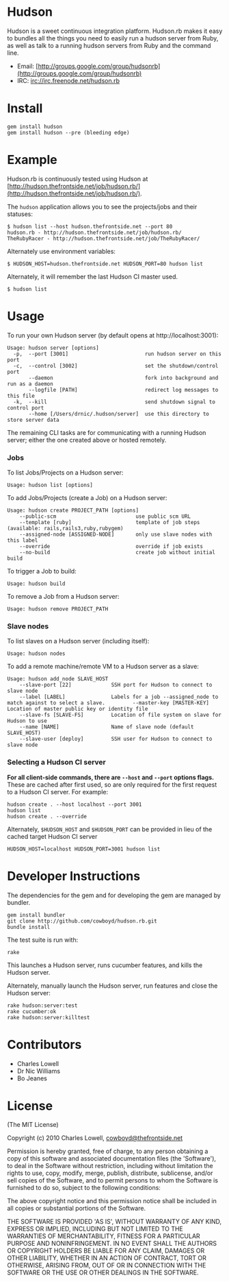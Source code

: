 Hudson
======

Hudson is a sweet continuous integration platform. Hudson.rb makes it easy
to bundles all the things you need to easily run a hudson server from Ruby,
as well as talk to a running hudson servers from Ruby and the command line.

  * Email: [http://groups.google.com/group/hudsonrb](http://groups.google.com/group/hudsonrb)
  * IRC:  [irc://irc.freenode.net/hudson.rb](irc://irc.freenode.net/hudson.rb)

Install
=======

    gem install hudson
    gem install hudson --pre (bleeding edge)

Example
=======

Hudson.rb is continuously tested using Hudson at [http://hudson.thefrontside.net/job/hudson.rb/](http://hudson.thefrontside.net/job/hudson.rb/).

The `hudson` application allows you to see the projects/jobs and their statuses:

    $ hudson list --host hudson.thefrontside.net --port 80
    hudson.rb - http://hudson.thefrontside.net/job/hudson.rb/
    TheRubyRacer - http://hudson.thefrontside.net/job/TheRubyRacer/

Alternately use environment variables:

    $ HUDSON_HOST=hudson.thefrontside.net HUDSON_PORT=80 hudson list

Alternately, it will remember the last Hudson CI master used.

    $ hudson list

Usage
=====

To run your own Hudson server (by default opens at http://localhost:3001):

    Usage: hudson server [options]
      -p,  --port [3001]                         run hudson server on this port
      -c,  --control [3002]                      set the shutdown/control port
           --daemon                              fork into background and run as a daemon
           --logfile [PATH]                      redirect log messages to this file
      -k,  --kill                                send shutdown signal to control port
           --home [/Users/drnic/.hudson/server]  use this directory to store server data

The remaining CLI tasks are for communicating with a running Hudson server; either the one created above or hosted remotely.

### Jobs

To list Jobs/Projects on a Hudson server:

    Usage: hudson list [options]

To add Jobs/Projects (create a Job) on a Hudson server:

    Usage: hudson create PROJECT_PATH [options]
        --public-scm                     	  use public scm URL
        --template [ruby]                	  template of job steps (available: rails,rails3,ruby,rubygem)
        --assigned-node [ASSIGNED-NODE]  	  only use slave nodes with this label
        --override                       	  override if job exists
        --no-build                       	  create job without initial build

To trigger a Job to build:

    Usage: hudson build

To remove a Job from a Hudson server:

    Usage: hudson remove PROJECT_PATH

### Slave nodes

To list slaves on a Hudson server (including itself):

    Usage: hudson nodes

To add a remote machine/remote VM to a Hudson server as a slave:

    Usage: hudson add_node SLAVE_HOST
        --slave-port [22]          	  SSH port for Hudson to connect to slave node
        --label [LABEL]            	  Labels for a job --assigned_node to match against to select a slave.         --master-key [MASTER-KEY]  	  Location of master public key or identity file
        --slave-fs [SLAVE-FS]      	  Location of file system on slave for Hudson to use
        --name [NAME]              	  Name of slave node (default SLAVE_HOST)
        --slave-user [deploy]      	  SSH user for Hudson to connect to slave node
    

### Selecting a Hudson CI server

**For all client-side commands, there are `--host` and `--port` options flags.** These are cached after first used, so are only required for the first request to a Hudson CI server. For example:

    hudson create . --host localhost --port 3001
    hudson list
    hudson create . --override

Alternately, `$HUDSON_HOST` and `$HUDSON_PORT` can be provided in lieu of the cached target Hudson CI server

    HUDSON_HOST=localhost HUDSON_PORT=3001 hudson list


Developer Instructions
======================

The dependencies for the gem and for developing the gem are managed by bundler.

    gem install bundler
    git clone http://github.com/cowboyd/hudson.rb.git
    bundle install

The test suite is run with:

    rake

This launches a Hudson server, runs cucumber features, and kills the Hudson server.

Alternately, manually launch the Hudson server, run features and close the Hudson server:

    rake hudson:server:test
    rake cucumber:ok
    rake hudson:server:killtest

Contributors
============

* Charles Lowell
* Dr Nic Williams
* Bo Jeanes

License
=======

(The MIT License)

Copyright (c) 2010 Charles Lowell, cowboyd@thefrontside.net

Permission is hereby granted, free of charge, to any person obtaining
a copy of this software and associated documentation files (the
'Software'), to deal in the Software without restriction, including
without limitation the rights to use, copy, modify, merge, publish,
distribute, sublicense, and/or sell copies of the Software, and to
permit persons to whom the Software is furnished to do so, subject to
the following conditions:

The above copyright notice and this permission notice shall be
included in all copies or substantial portions of the Software.

THE SOFTWARE IS PROVIDED 'AS IS', WITHOUT WARRANTY OF ANY KIND,
EXPRESS OR IMPLIED, INCLUDING BUT NOT LIMITED TO THE WARRANTIES OF
MERCHANTABILITY, FITNESS FOR A PARTICULAR PURPOSE AND NONINFRINGEMENT.
IN NO EVENT SHALL THE AUTHORS OR COPYRIGHT HOLDERS BE LIABLE FOR ANY
CLAIM, DAMAGES OR OTHER LIABILITY, WHETHER IN AN ACTION OF CONTRACT,
TORT OR OTHERWISE, ARISING FROM, OUT OF OR IN CONNECTION WITH THE
SOFTWARE OR THE USE OR OTHER DEALINGS IN THE SOFTWARE.